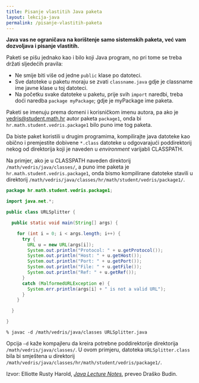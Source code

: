 ```yaml
---
title: Pisanje vlastitih Java paketa
layout: lekcija-java
permalink: /pisanje-vlastitih-paketa
---
```


**Java vas ne ograničava na korištenje samo sistemskih paketa, već vam dozvoljava i pisanje vlastitih.**

Paketi se pišu jednako kao i bilo koji Java program, no pri tome se treba držati sljedećih pravila:

- Ne smije biti više od jedne `public` klase po datoteci.
- Sve datoteke u paketu moraju se zvati `classname.java` gdje je classname ime javne klase u toj datoteci.
- Na početku svake datoteke u paketu, prije svih `import` naredbi, treba doći naredba `package myPackage`; gdje je myPackage ime paketa.

Paketi se imenuju prema domeni i korisničkom imenu autora, pa ako je vedris@student.math.hr autor paketa `package1`, onda bi `hr.math.student.vedris.package1` bilo puno ime tog paketa.

Da biste paket koristili u drugim programima, kompilirajte java datoteke kao obično i premjestite dobivene `*.class` datoteke u odgovarajući poddirektorij nekog od direktorija koji je naveden u *environment* varijabli CLASSPATH.

Na primjer, ako je u CLASSPATH naveden direktorij `/math/vedris/java/classes/`, a puno ime paketa je `hr.math.student.vedris.package1`, onda bismo kompilirane datoteke stavili u direktorij `/math/vedris/java/classes/hr/math/student/vedris/package1/`.

```java
package hr.math.student.vedris.package1;

import java.net.*;

public class URLSplitter {

  public static void main(String[] args) {

    for (int i = 0; i < args.length; i++) {
      try {
        URL u = new URL(args[i]);
        System.out.println("Protocol: " + u.getProtocol());
        System.out.println("Host: " + u.getHost());
        System.out.println("Port: " + u.getPort());
        System.out.println("File: " + u.getFile());
        System.out.println("Ref: " + u.getRef());
      }
      catch (MalformedURLException e) {
        System.err.println(args[i] + " is not a valid URL");
      }
    }

  }

}
```

```
% javac -d /math/vedris/java/classes URLSplitter.java
```

Opcija `–d` kaže kompajleru da kreira potrebne poddirektorije direktorija `/math/vedris/java/classes/`. U ovom primjeru, datoteka `URLSplitter.class` bila bi smještena u direktorij `/math/vedris/java/classes/hr/math/student/vedris/package1/`.


Izvor: Elliotte Rusty Harold, *[Java Lecture Notes](//www.cafeaulait.org/course/index.html)*, preveo Draško Budin.
